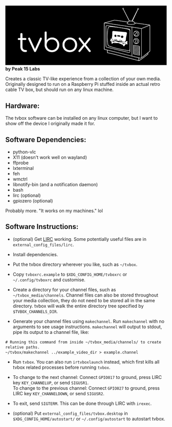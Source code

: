![tvbox](images/tvbox-banner.png)
**by Peak 15 Labs**

Creates a classic TV-like experience from a collection of your own media.  
Originally designed to run on a Raspberry Pi stuffed inside an actual retro cable TV box, but should run on any linux machine.

## Hardware:

The tvbox software can be installed on any linux computer, but I want to show off the device I originally made it for.



## Software Dependencies:

- python-vlc
- X11 (doesn't work well on wayland)
- ffprobe
- lxterminal
- feh
- wmctrl
- libnotify-bin (and a notification daemon)
- bash
- lirc (optional)
- gpiozero (optional)

Probably more. "It works on my machines." lol

## Software Instructions:

- (optional) Get [LIRC](https://www.lirc.org/) working. Some potentially useful files are in `external_config_files/lirc`.


- Install dependencies.


- Put the tvbox directory wherever you like, such as `~/tvbox`.


- Copy `tvboxrc.example` to `$XDG_CONFIG_HOME/tvboxrc` or `~/.config/tvboxrc` and customise.


- Create a directory for your channel files, such as `~/tvbox_media/channels`. Channel files can also be stored throughout your media collection, they do not need to be stored all in the same directory. tvbox will walk the entire directory tree specified by `$TVBOX_CHANNELS_DIR`.


- Generate your channel files using `makechannel`. Run `makechannel` with no arguments to see usage instructions. `makechannel` will output to stdout, pipe its output to a channel file, like:
```
# Running this command from inside ~/tvbox_media/channels/ to create relative paths.
~/tvbox/makechannel ../example_video_dir > example.channel
```


- Run `tvbox`. You can also run `irtvboxlaunch` instead, which first kills all tvbox related processes before running `tvbox`.


- To change to the next channel: Connect `GPIO017` to ground, press LIRC key `KEY_CHANNELUP`, or send `SIGUSR1`.  
To change to the previous channel: Connect `GPIO027` to ground, press LIRC key `KEY_CHANNELDOWN`, or send `SIGUSR2`.


- To exit, send `SIGTERM`. This can be done through LIRC with `irexec`.


- (optional) Put `external_config_files/tvbox.desktop` in `$XDG_CONFIG_HOME/autostart/` or `~/.config/autostart` to autostart tvbox.
